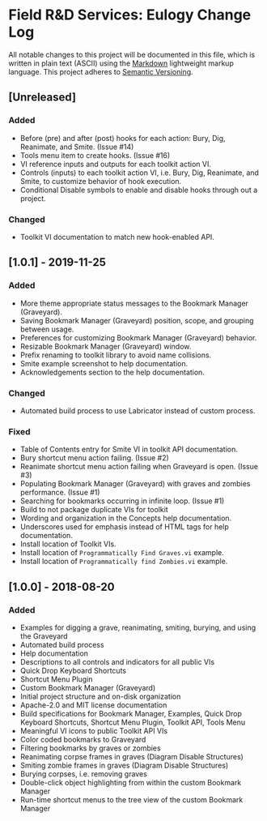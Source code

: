 # Field R&D Services: Eulogy Change Log

All notable changes to this project will be documented in this file, which is written in plain text (ASCII) using the [Markdown](http://daringfireball.net/projects/markdown/syntax) lightweight markup language. This project adheres to [Semantic Versioning](http://semver.org). 

## [Unreleased]

### Added

- Before (pre) and after (post) hooks for each action: Bury, Dig, Reanimate, and Smite. (Issue #14)
- Tools menu item to create hooks. (Issue #16)
- VI reference inputs and outputs for each toolkit action VI.
- Controls (inputs) to each toolkit action VI, i.e. Bury, Dig, Reanimate, and Smite, to customize behavior of hook execution.
- Conditional Disable symbols to enable and disable hooks through out a project.

### Changed

- Toolkit VI documentation to match new hook-enabled API.

## [1.0.1] - 2019-11-25

### Added

- More theme appropriate status messages to the Bookmark Manager (Graveyard).
- Saving Bookmark Manager (Graveyard) position, scope, and grouping between usage.
- Preferences for customizing Bookmark Manager (Graveyard) behavior.
- Resizable Bookmark Manager (Graveyard) window.
- Prefix renaming to toolkit library to avoid name collisions.
- Smite example screenshot to help documentation.
- Acknowledgements section to the help documentation.

### Changed

- Automated build process to use Labricator instead of custom process.

### Fixed

- Table of Contents entry for Smite VI in toolkit API documentation.
- Bury shortcut menu action failing. (Issue #2)
- Reanimate shortcut menu action failing when Graveyard is open. (Issue #3)
- Populating Bookmark Manager (Graveyard) with graves and zombies performance. (Issue #1)
- Searching for bookmarks occurring in infinite loop. (Issue #1)
- Build to not package duplicate VIs for toolkit
- Wording and organization in the Concepts help documentation.
- Underscores used for emphasis instead of HTML tags for help documentation.
- Install location of Toolkit VIs.
- Install location of `Programmatically Find Graves.vi` example.
- Install location of `Programmatically find Zombies.vi` example.

## [1.0.0] - 2018-08-20

### Added

- Examples for digging a grave, reanimating, smiting, burying, and using the Graveyard
- Automated build process
- Help documentation
- Descriptions to all controls and indicators for all public VIs
- Quick Drop Keyboard Shortcuts
- Shortcut Menu Plugin
- Custom Bookmark Manager (Graveyard)
- Initial project structure and on-disk organization
- Apache-2.0 and MIT license documentation
- Build specifications for Bookmark Manager, Examples, Quick Drop Keyboard Shortcuts, Shortcut Menu Plugin, Toolkit API, Tools Menu
- Meaningful VI icons to public Toolkit API VIs
- Color coded bookmarks to Graveyard
- Filtering bookmarks by graves or zombies
- Reanimating corpse frames in graves (Diagram Disable Structures)
- Smiting zombie frames in graves (Diagram Disable Structures)
- Burying corpses, i.e. removing graves
- Double-click object highlighting from within the custom Bookmark Manager
- Run-time shortcut menus to the tree view of the custom Bookmark Manager


